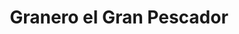---
title: "Granero el Gran Pescador"
url: /puerto-araujo/granero-el-gran-pescador/
shop: Allgemein
---